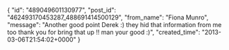  {
   "id": "489049601130977",
   "post_id": "462493170453287_488691414500129",
   "from_name": "Fiona Munro",
   "message": "Another good point Derek :) they hid that information from me too thank you for bring that up !! man your good  :)",
   "created_time": "2013-03-06T21:54:02+0000"
 }
